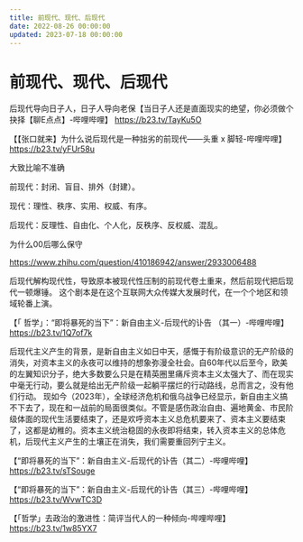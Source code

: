 ```yaml
---
title: 前现代、现代、后现代
date: 2022-08-26 00:00:00
updated: 2023-07-18 00:00:00
---
```


# 前现代、现代、后现代

后现代导向日子人，日子人导向老保【当日子人还是直面现实的绝望，你必须做个抉择【聊E点点】-哔哩哔哩】 https://b23.tv/TayKu5O

【【张口就来】为什么说后现代是一种拙劣的前现代——头重 x 脚轻-哔哩哔哩】 https://b23.tv/yFUr58u

大致比喻不准确

前现代：封闭、盲目、排外（封建）。

现代：理性、秩序、实用、权威、有序。

后现代：反理性、自由化、个人化，反秩序、反权威、混乱。

为什么00后哪么保守

https://www.zhihu.com/question/410186942/answer/2933006488

后现代解构现代性，导致原本被现代性压制的前现代卷土重来，然后前现代把后现代一顿爆锤。
这个剧本是在这个互联网大众传媒大发展时代，在一个个地区和领域轮番上演。

【「 哲学」：“即将暴死的当下”：新自由主义-后现代的讣告 （其一）-哔哩哔哩】 https://b23.tv/1Q7of7k

后现代主义产生的背景，是新自由主义如日中天，感慨于有阶级意识的无产阶级的消失，对资本主义的永夜可以维持的想象弥漫全社会。自60年代以后至今，欧美的左翼知识分子，绝大多数要么只是在精英圈里痛斥资本主义太强大了、而在现实中毫无行动，要么就是给出无产阶级一起躺平摆烂的行动路线，总而言之，没有他们行动。
现如今（2023年），全球经济危机和俄乌战争已经显示，新自由主义搞不下去了，现在和一战前的局面很类似。不管是感伤政治自由、遍地黄金、市民阶级体面的现代生活要结束了，还是欢呼资本主义总危机要来了、资本主义要结束了，这都是幼稚的。资本主义统治稳固的永夜即将结束，转入资本主义的总体危机，后现代主义产生的土壤正在消失，我们需要重回列宁主义。

【“即将暴死的当下”：新自由主义-后现代的讣告（其二）-哔哩哔哩】 https://b23.tv/sTSouge

【“即将暴死的当下”：新自由主义-后现代的讣告（其三）-哔哩哔哩】 https://b23.tv/WvwTC3D

【「哲学」去政治的激进性：简评当代人的一种倾向-哔哩哔哩】 https://b23.tv/1w85YX7
